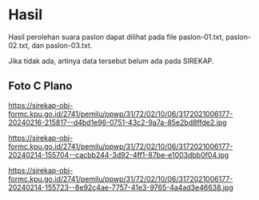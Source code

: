 # Hasil

Hasil perolehan suara paslon dapat dilihat pada file paslon-01.txt, paslon-02.txt, dan paslon-03.txt.

Jika tidak ada, artinya data tersebut belum ada pada SIREKAP.

## Foto C Plano

https://sirekap-obj-formc.kpu.go.id/2741/pemilu/ppwp/31/72/02/10/06/3172021006177-20240216-215817--d4bd1e96-0751-43c2-9a7a-85e2bd8ffde2.jpg

https://sirekap-obj-formc.kpu.go.id/2741/pemilu/ppwp/31/72/02/10/06/3172021006177-20240214-155704--cacbb244-3d92-4ff1-87be-e1003dbb0f04.jpg

https://sirekap-obj-formc.kpu.go.id/2741/pemilu/ppwp/31/72/02/10/06/3172021006177-20240214-155723--8e92c4ae-7757-41e3-9765-4a4ad3e46638.jpg
